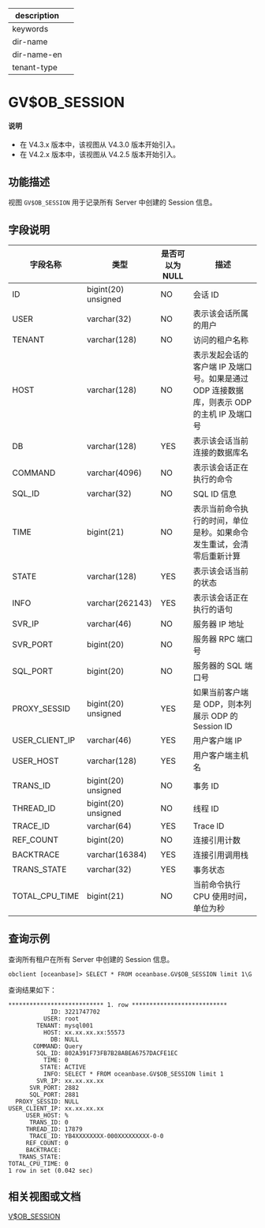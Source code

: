 |description||
|---|---|
|keywords||
|dir-name||
|dir-name-en||
|tenant-type||

# GV$OB_SESSION

<main id="notice" type='explain'>
  <h4>说明</h4>
  <ul><li>在 V4.3.x 版本中，该视图从 V4.3.0 版本开始引入。</li><li>在 V4.2.x 版本中，该视图从 V4.2.5 版本开始引入。</li></ul>
</main>

## 功能描述

视图 `GV$OB_SESSION` 用于记录所有 Server 中创建的 Session 信息。

## 字段说明

| **字段名称** | **类型** | **是否可以为 NULL** | **描述** |
| --- | --- | --- | --- |
| ID | bigint(20) unsigned | NO |  会话 ID   |
| USER | varchar(32) | NO |  表示该会话所属的用户 |
| TENANT | varchar(128) | NO |  访问的租户名称   |
| HOST | varchar(128) | NO | 表示发起会话的客户端 IP 及端口号。如果是通过 ODP 连接数据库，则表示 ODP 的主机 IP 及端口号   |
| DB | varchar(128) | YES | 表示该会话当前连接的数据库名   |
| COMMAND | varchar(4096) | NO | 表示该会话正在执行的命令  |
| SQL_ID | varchar(32) | NO |  SQL ID 信息   |
| TIME | bigint(21) | NO | 表示当前命令执行的时间，单位是秒。如果命令发生重试，会清零后重新计算   |
| STATE | varchar(128) | YES | 表示该会话当前的状态   |
| INFO | varchar(262143) | YES | 表示该会话正在执行的语句   |
| SVR_IP | varchar(46) | NO |  服务器 IP 地址 |
| SVR_PORT | bigint(20) | NO |  服务器 RPC 端口号   |
| SQL_PORT | bigint(20) | NO |  服务器的 SQL 端口号   |
| PROXY_SESSID | bigint(20) unsigned | YES | 如果当前客户端是 ODP，则本列展示 ODP 的 Session ID   |
| USER_CLIENT_IP | varchar(46) | YES |  用户客户端 IP   |
| USER_HOST | varchar(128) | YES |  用户客户端主机名   |
| TRANS_ID | bigint(20) unsigned | NO |  事务 ID   |
| THREAD_ID | bigint(20) unsigned | NO |  线程 ID   |
| TRACE_ID | varchar(64) | YES |  Trace ID   |
| REF_COUNT | bigint(20) | NO | 连接引用计数 |
| BACKTRACE | varchar(16384) | YES | 连接引用调用栈 |
| TRANS_STATE | varchar(32) | YES |  事务状态   |
| TOTAL_CPU_TIME | bigint(21) | NO | 当前命令执行 CPU 使用时间，单位为秒 |

## 查询示例

查询所有租户在所有 Server 中创建的 Session 信息。

```shell
obclient [oceanbase]> SELECT * FROM oceanbase.GV$OB_SESSION limit 1\G
```

查询结果如下：

```shell
*************************** 1. row ***************************
            ID: 3221747702
          USER: root
        TENANT: mysql001
          HOST: xx.xx.xx.xx:55573
            DB: NULL
       COMMAND: Query
        SQL_ID: 802A391F73FB7B28ABEA6757DACFE1EC
          TIME: 0
         STATE: ACTIVE
          INFO: SELECT * FROM oceanbase.GV$OB_SESSION limit 1
        SVR_IP: xx.xx.xx.xx
      SVR_PORT: 2882
      SQL_PORT: 2881
  PROXY_SESSID: NULL
USER_CLIENT_IP: xx.xx.xx.xx
     USER_HOST: %
      TRANS_ID: 0
     THREAD_ID: 17879
      TRACE_ID: YB4XXXXXXXX-000XXXXXXXXX-0-0
     REF_COUNT: 0
     BACKTRACE:
   TRANS_STATE:
TOTAL_CPU_TIME: 0
1 row in set (0.042 sec)
```

## 相关视图或文档

[V$OB_SESSION](33250.v-ob_session-of-sys-tenant.md)
